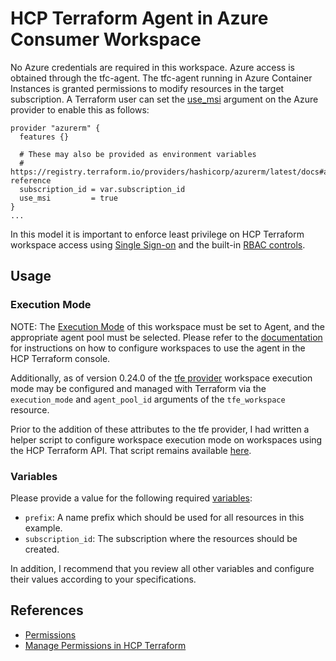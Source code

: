 # HCP Terraform Agent in Azure Consumer Workspace

No Azure credentials are required in this workspace. Azure access is obtained through the tfc-agent. The tfc-agent running in Azure Container Instances is granted permissions to modify resources in the target subscription. A Terraform user can set the [use_msi](https://registry.terraform.io/providers/hashicorp/azurerm/latest/docs/guides/managed_service_identity) argument on the Azure provider to enable this as follows:
```
provider "azurerm" {
  features {}

  # These may also be provided as environment variables
  # https://registry.terraform.io/providers/hashicorp/azurerm/latest/docs#argument-reference
  subscription_id = var.subscription_id
  use_msi         = true
}
...
```

In this model it is important to enforce least privilege on HCP Terraform workspace access using [Single Sign-on](https://developer.hashicorp.com/terraform/cloud-docs/users-teams-organizations/single-sign-on) and the built-in [RBAC controls](https://developer.hashicorp.com/terraform/cloud-docs/workspaces/settings/access).

## Usage

### Execution Mode
NOTE: The [Execution Mode](https://developer.hashicorp.com/terraform/cloud-docs/workspaces/settings#execution-mode) of this workspace must be set to Agent, and the appropriate agent pool must be selected. Please refer to the [documentation](https://developer.hashicorp.com/terraform/cloud-docs/workspaces/settings#execution-mode) for instructions on how to configure workspaces to use the agent in the HCP Terraform console.

Additionally, as of version 0.24.0 of the [tfe provider](https://registry.terraform.io/providers/hashicorp/tfe/latest) workspace execution mode may be configured and managed with Terraform via the `execution_mode` and `agent_pool_id` arguments of the `tfe_workspace` resource.

Prior to the addition of these attributes to the tfe provider, I had written a helper script to configure workspace execution mode on workspaces using the HCP Terraform API. That script remains available [here](../../tfc-agent-ecs/consumer/files/README.md).

### Variables
Please provide a value for the following required [variables](https://developer.hashicorp.com/terraform/language/values/variables#assigning-values-to-root-module-variables):
* `prefix`: A name prefix which should be used for all resources in this example.
* `subscription_id`: The subscription where the resources should be created.

In addition, I recommend that you review all other variables and configure their values according to your specifications.

## References
* [Permissions](https://developer.hashicorp.com/terraform/cloud-docs/users-teams-organizations/permissions)
* [Manage Permissions in HCP Terraform](https://developer.hashicorp.com/terraform/tutorials/cloud/cloud-permissions)
